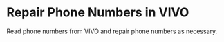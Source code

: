 # Repair Phone Numbers in VIVO


Read phone numbers from VIVO and repair phone numbers as necessary.
